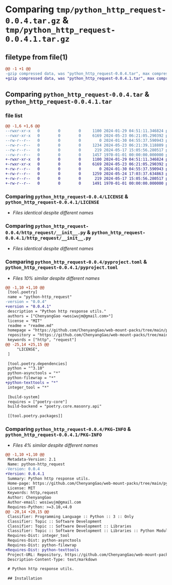 # Comparing `tmp/python_http_request-0.0.4.tar.gz` & `tmp/python_http_request-0.0.4.1.tar.gz`

## filetype from file(1)

```diff
@@ -1 +1 @@
-gzip compressed data, was "python_http_request-0.0.4.tar", max compression
+gzip compressed data, was "python_http_request-0.0.4.1.tar", max compression
```

## Comparing `python_http_request-0.0.4.tar` & `python_http_request-0.0.4.1.tar`

### file list

```diff
@@ -1,6 +1,6 @@
--rwxr-xr-x   0        0        0     1100 2024-01-29 04:51:11.346824 python_http_request-0.0.4/LICENSE
--rwxr-xr-x   0        0        0     6169 2024-05-23 06:21:05.290392 python_http_request-0.0.4/http_request/__init__.py
--rw-r--r--   0        0        0        0 2024-01-30 04:55:37.590943 python_http_request-0.0.4/http_request/py.typed
--rw-r--r--   0        0        0     1234 2024-05-23 06:21:39.118809 python_http_request-0.0.4/pyproject.toml
--rw-r--r--   0        0        0      219 2024-05-17 15:05:56.280517 python_http_request-0.0.4/readme.md
--rw-r--r--   0        0        0     1457 1970-01-01 00:00:00.000000 python_http_request-0.0.4/PKG-INFO
+-rwxr-xr-x   0        0        0     1100 2024-01-29 04:51:11.346824 python_http_request-0.0.4.1/LICENSE
+-rwxr-xr-x   0        0        0     6169 2024-05-23 06:21:05.290392 python_http_request-0.0.4.1/http_request/__init__.py
+-rw-r--r--   0        0        0        0 2024-01-30 04:55:37.590943 python_http_request-0.0.4.1/http_request/py.typed
+-rw-r--r--   0        0        0     1259 2024-05-24 17:03:37.634863 python_http_request-0.0.4.1/pyproject.toml
+-rw-r--r--   0        0        0      219 2024-05-17 15:05:56.280517 python_http_request-0.0.4.1/readme.md
+-rw-r--r--   0        0        0     1491 1970-01-01 00:00:00.000000 python_http_request-0.0.4.1/PKG-INFO
```

### Comparing `python_http_request-0.0.4/LICENSE` & `python_http_request-0.0.4.1/LICENSE`

 * *Files identical despite different names*

### Comparing `python_http_request-0.0.4/http_request/__init__.py` & `python_http_request-0.0.4.1/http_request/__init__.py`

 * *Files identical despite different names*

### Comparing `python_http_request-0.0.4/pyproject.toml` & `python_http_request-0.0.4.1/pyproject.toml`

 * *Files 10% similar despite different names*

```diff
@@ -1,10 +1,10 @@
 [tool.poetry]
 name = "python-http_request"
-version = "0.0.4"
+version = "0.0.4.1"
 description = "Python http response utils."
 authors = ["ChenyangGao <wosiwujm@gmail.com>"]
 license = "MIT"
 readme = "readme.md"
 homepage = "https://github.com/ChenyangGao/web-mount-packs/tree/main/python-module/python-http_request"
 repository = "https://github.com/ChenyangGao/web-mount-packs/tree/main/python-module/python-http_request"
 keywords = ["http", "request"]
@@ -25,14 +25,15 @@
     "LICENSE",
 ]
 
 [tool.poetry.dependencies]
 python = "^3.10"
 python-asynctools = "*"
 python-filewrap = "*"
+python-texttools = "*"
 integer_tool = "*"
 
 [build-system]
 requires = ["poetry-core"]
 build-backend = "poetry.core.masonry.api"
 
 [[tool.poetry.packages]]
```

### Comparing `python_http_request-0.0.4/PKG-INFO` & `python_http_request-0.0.4.1/PKG-INFO`

 * *Files 4% similar despite different names*

```diff
@@ -1,10 +1,10 @@
 Metadata-Version: 2.1
 Name: python-http_request
-Version: 0.0.4
+Version: 0.0.4.1
 Summary: Python http response utils.
 Home-page: https://github.com/ChenyangGao/web-mount-packs/tree/main/python-module/python-http_request
 License: MIT
 Keywords: http,request
 Author: ChenyangGao
 Author-email: wosiwujm@gmail.com
 Requires-Python: >=3.10,<4.0
@@ -20,14 +20,15 @@
 Classifier: Programming Language :: Python :: 3 :: Only
 Classifier: Topic :: Software Development
 Classifier: Topic :: Software Development :: Libraries
 Classifier: Topic :: Software Development :: Libraries :: Python Modules
 Requires-Dist: integer_tool
 Requires-Dist: python-asynctools
 Requires-Dist: python-filewrap
+Requires-Dist: python-texttools
 Project-URL: Repository, https://github.com/ChenyangGao/web-mount-packs/tree/main/python-module/python-http_request
 Description-Content-Type: text/markdown
 
 # Python http response utils.
 
 ## Installation
```


